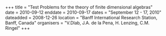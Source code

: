 +++
title = "Test Problems for the theory of finite dimensional algebras"
date = 2010-09-12
enddate = 2010-09-17
dates = "September 12 - 17, 2010"
dateadded = 2008-12-26
location = "Banff International Research Station, Banff, Canada"
organisers = "V.Dlab, J.A. de la Pena, H. Lenzing, C.M. Ringel"
+++
